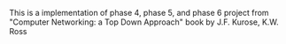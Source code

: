 This is a implementation of phase 4, phase 5, and phase 6 project from "Computer Networking: a Top Down Approach" book by J.F. Kurose, K.W. Ross
